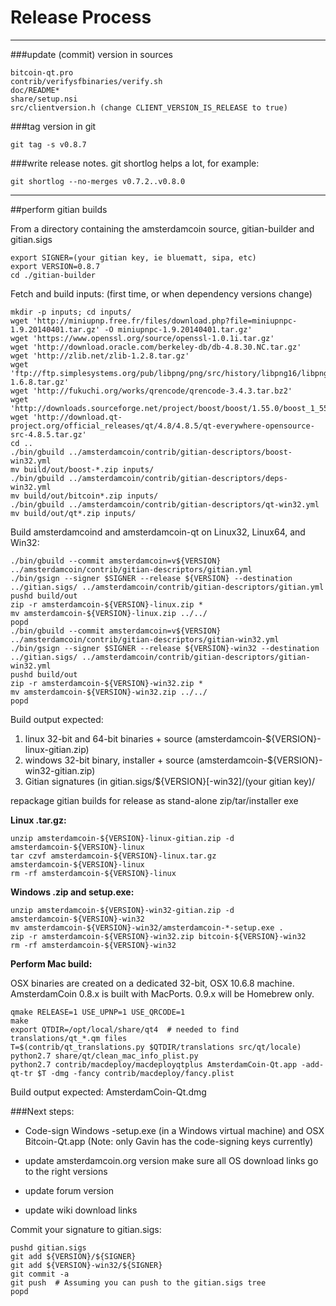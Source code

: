 Release Process
====================

* * *

###update (commit) version in sources


	bitcoin-qt.pro
	contrib/verifysfbinaries/verify.sh
	doc/README*
	share/setup.nsi
	src/clientversion.h (change CLIENT_VERSION_IS_RELEASE to true)

###tag version in git

	git tag -s v0.8.7

###write release notes. git shortlog helps a lot, for example:

	git shortlog --no-merges v0.7.2..v0.8.0

* * *

##perform gitian builds

 From a directory containing the amsterdamcoin source, gitian-builder and gitian.sigs
  
	export SIGNER=(your gitian key, ie bluematt, sipa, etc)
	export VERSION=0.8.7
	cd ./gitian-builder

 Fetch and build inputs: (first time, or when dependency versions change)

	mkdir -p inputs; cd inputs/
	wget 'http://miniupnp.free.fr/files/download.php?file=miniupnpc-1.9.20140401.tar.gz' -O miniupnpc-1.9.20140401.tar.gz'
	wget 'https://www.openssl.org/source/openssl-1.0.1i.tar.gz'
	wget 'http://download.oracle.com/berkeley-db/db-4.8.30.NC.tar.gz'
	wget 'http://zlib.net/zlib-1.2.8.tar.gz'
	wget 'ftp://ftp.simplesystems.org/pub/libpng/png/src/history/libpng16/libpng-1.6.8.tar.gz'
	wget 'http://fukuchi.org/works/qrencode/qrencode-3.4.3.tar.bz2'
	wget 'http://downloads.sourceforge.net/project/boost/boost/1.55.0/boost_1_55_0.tar.bz2'
	wget 'http://download.qt-project.org/official_releases/qt/4.8/4.8.5/qt-everywhere-opensource-src-4.8.5.tar.gz'
	cd ..
	./bin/gbuild ../amsterdamcoin/contrib/gitian-descriptors/boost-win32.yml
	mv build/out/boost-*.zip inputs/
	./bin/gbuild ../amsterdamcoin/contrib/gitian-descriptors/deps-win32.yml
	mv build/out/bitcoin*.zip inputs/
	./bin/gbuild ../amsterdamcoin/contrib/gitian-descriptors/qt-win32.yml
	mv build/out/qt*.zip inputs/

 Build amsterdamcoind and amsterdamcoin-qt on Linux32, Linux64, and Win32:
  
	./bin/gbuild --commit amsterdamcoin=v${VERSION} ../amsterdamcoin/contrib/gitian-descriptors/gitian.yml
	./bin/gsign --signer $SIGNER --release ${VERSION} --destination ../gitian.sigs/ ../amsterdamcoin/contrib/gitian-descriptors/gitian.yml
	pushd build/out
	zip -r amsterdamcoin-${VERSION}-linux.zip *
	mv amsterdamcoin-${VERSION}-linux.zip ../../
	popd
	./bin/gbuild --commit amsterdamcoin=v${VERSION} ../amsterdamcoin/contrib/gitian-descriptors/gitian-win32.yml
	./bin/gsign --signer $SIGNER --release ${VERSION}-win32 --destination ../gitian.sigs/ ../amsterdamcoin/contrib/gitian-descriptors/gitian-win32.yml
	pushd build/out
	zip -r amsterdamcoin-${VERSION}-win32.zip *
	mv amsterdamcoin-${VERSION}-win32.zip ../../
	popd

  Build output expected:

  1. linux 32-bit and 64-bit binaries + source (amsterdamcoin-${VERSION}-linux-gitian.zip)
  2. windows 32-bit binary, installer + source (amsterdamcoin-${VERSION}-win32-gitian.zip)
  3. Gitian signatures (in gitian.sigs/${VERSION}[-win32]/(your gitian key)/

repackage gitian builds for release as stand-alone zip/tar/installer exe

**Linux .tar.gz:**

	unzip amsterdamcoin-${VERSION}-linux-gitian.zip -d amsterdamcoin-${VERSION}-linux
	tar czvf amsterdamcoin-${VERSION}-linux.tar.gz amsterdamcoin-${VERSION}-linux
	rm -rf amsterdamcoin-${VERSION}-linux

**Windows .zip and setup.exe:**

	unzip amsterdamcoin-${VERSION}-win32-gitian.zip -d amsterdamcoin-${VERSION}-win32
	mv amsterdamcoin-${VERSION}-win32/amsterdamcoin-*-setup.exe .
	zip -r amsterdamcoin-${VERSION}-win32.zip bitcoin-${VERSION}-win32
	rm -rf amsterdamcoin-${VERSION}-win32

**Perform Mac build:**

  OSX binaries are created on a dedicated 32-bit, OSX 10.6.8 machine.
  AmsterdamCoin 0.8.x is built with MacPorts.  0.9.x will be Homebrew only.

	qmake RELEASE=1 USE_UPNP=1 USE_QRCODE=1
	make
	export QTDIR=/opt/local/share/qt4  # needed to find translations/qt_*.qm files
	T=$(contrib/qt_translations.py $QTDIR/translations src/qt/locale)
	python2.7 share/qt/clean_mac_info_plist.py
	python2.7 contrib/macdeploy/macdeployqtplus AmsterdamCoin-Qt.app -add-qt-tr $T -dmg -fancy contrib/macdeploy/fancy.plist

 Build output expected: AmsterdamCoin-Qt.dmg

###Next steps:

* Code-sign Windows -setup.exe (in a Windows virtual machine) and
  OSX Bitcoin-Qt.app (Note: only Gavin has the code-signing keys currently)

* update amsterdamcoin.org version
  make sure all OS download links go to the right versions

* update forum version

* update wiki download links

Commit your signature to gitian.sigs:

	pushd gitian.sigs
	git add ${VERSION}/${SIGNER}
	git add ${VERSION}-win32/${SIGNER}
	git commit -a
	git push  # Assuming you can push to the gitian.sigs tree
	popd

